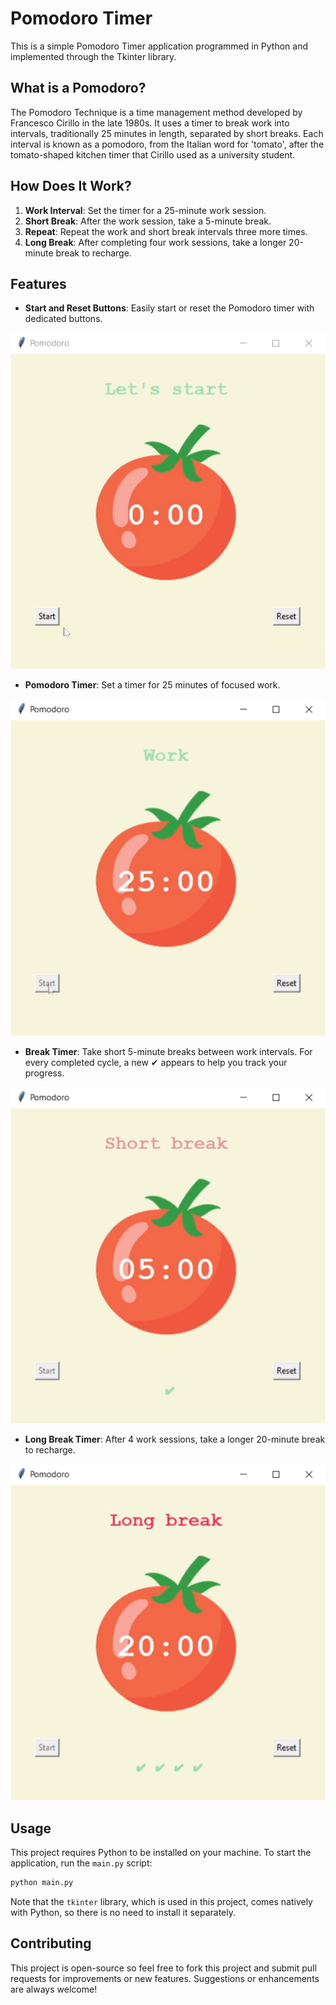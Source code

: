 # Pomodoro Timer
This is a simple Pomodoro Timer application programmed in Python and implemented through the Tkinter library.

## What is a Pomodoro?
The Pomodoro Technique is a time management method developed by Francesco Cirillo in the late 1980s. It uses a timer to break work into intervals, traditionally 25 minutes in length, separated by short breaks. Each interval is known as a pomodoro, from the Italian word for 'tomato', after the tomato-shaped kitchen timer that Cirillo used as a university student.

## How Does It Work?
1. **Work Interval**: Set the timer for a 25-minute work session.
2. **Short Break**: After the work session, take a 5-minute break.
3. **Repeat**: Repeat the work and short break intervals three more times.
4. **Long Break**: After completing four work sessions, take a longer 20-minute break to recharge.


## Features
- **Start and Reset Buttons**: Easily start or reset the Pomodoro timer with dedicated buttons.
<p align="center">
  <img src="img/start.png" alt="Start cycle">
</p>

- **Pomodoro Timer**: Set a timer for 25 minutes of focused work. 
<p align="center">
  <img src="img/25minutes.png" alt="25 minutes cycle">
</p>

- **Break Timer**: Take short 5-minute breaks between work intervals. For every completed cycle, a new ✔ appears to help you track your progress.
<p align="center">
  <img src="img/short_break.png" alt="Short break">
</p>

- **Long Break Timer**: After 4 work sessions, take a longer 20-minute break to recharge.
<p align="center">
  <img src="img/long_break.png" alt="Long break">
</p>


## Usage
This project requires Python to be installed on your machine. To start the application, run the `main.py` script:

```bash
python main.py
```

Note that the `tkinter` library, which is used in this project, comes natively with Python, so there is no need to install it separately.

## Contributing
This project is open-source so feel free to fork this project and submit pull requests for improvements or new features. Suggestions or enhancements are always welcome!
